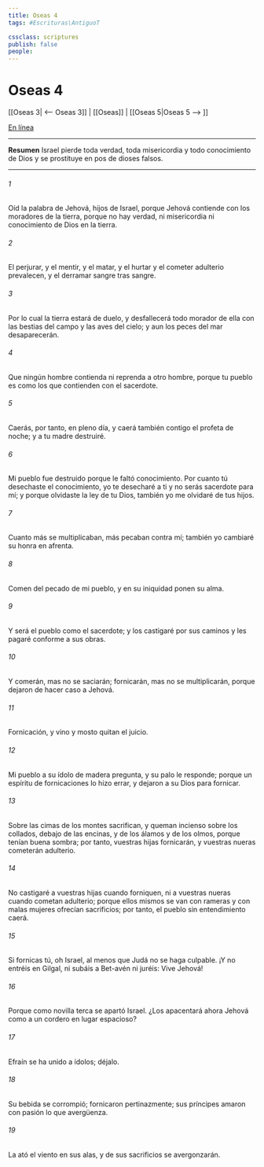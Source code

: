 ```yaml
---
title: Oseas 4
tags: #Escrituras\AntiguoT

cssclass: scriptures
publish: false
people:
---
```


# Oseas 4
[[Oseas 3| <-- Oseas 3]] | [[Oseas]] | [[Oseas 5|Oseas 5 --> ]]

[En línea](https://churchofjesuschrist.org/study/scriptures/ot/hosea/4?lang=spa)

---
__Resumen__
Israel pierde toda verdad, toda misericordia y todo conocimiento de Dios y se prostituye en pos de dioses falsos.

---
###### 1 
Oíd la palabra de Jehová, hijos de Israel, porque Jehová contiende con los moradores de la tierra, porque no hay verdad, ni misericordia ni conocimiento de Dios en la tierra.

###### 2 
El perjurar, y el mentir, y el matar, y el hurtar y el cometer adulterio prevalecen, y el derramar sangre tras sangre.

###### 3 
Por lo cual la tierra estará de duelo, y desfallecerá todo morador de ella con las bestias del campo y las aves del cielo; y aun los peces del mar desaparecerán.

###### 4 
Que ningún hombre contienda ni reprenda a otro hombre, porque tu pueblo es como los que contienden con el sacerdote.

###### 5 
Caerás, por tanto, en pleno día, y caerá también contigo el profeta de noche; y a tu madre destruiré.

###### 6 
Mi pueblo fue destruido porque le faltó conocimiento. Por cuanto tú desechaste el conocimiento, yo te desecharé a ti y no serás sacerdote para mí; y porque olvidaste la ley de tu Dios, también yo me olvidaré de tus hijos.

###### 7 
Cuanto más se multiplicaban, más pecaban contra mí; también yo cambiaré su honra en afrenta.

###### 8 
Comen del pecado de mi pueblo, y en su iniquidad ponen su alma.

###### 9 
Y será el pueblo como el sacerdote; y los castigaré por sus caminos y les pagaré conforme a sus obras.

###### 10 
Y comerán, mas no se saciarán; fornicarán, mas no se multiplicarán, porque dejaron de hacer caso a Jehová.

###### 11 
Fornicación, y vino y mosto quitan el juicio.

###### 12 
Mi pueblo a su ídolo de madera pregunta, y su palo le responde; porque un espíritu de fornicaciones lo hizo errar, y dejaron a su Dios para fornicar.

###### 13 
Sobre las cimas de los montes sacrifican, y queman incienso sobre los collados, debajo de las encinas, y de los álamos y de los olmos, porque tenían buena sombra; por tanto, vuestras hijas fornicarán, y vuestras nueras cometerán adulterio.

###### 14 
No castigaré a vuestras hijas cuando forniquen, ni a vuestras nueras cuando cometan adulterio; porque ellos mismos se van con rameras y con malas mujeres ofrecían sacrificios; por tanto, el pueblo sin entendimiento caerá.

###### 15 
Si fornicas tú, oh Israel, al menos que Judá no se haga culpable. ¡Y no entréis en Gilgal, ni subáis a Bet-avén ni juréis: Vive Jehová!

###### 16 
Porque como novilla terca se apartó Israel. ¿Los apacentará ahora Jehová como a un cordero en lugar espacioso?

###### 17 
Efraín se ha unido a ídolos; déjalo.

###### 18 
Su bebida se corrompió; fornicaron pertinazmente; sus príncipes amaron con pasión lo que avergüenza.

###### 19 
La ató el viento en sus alas, y de sus sacrificios se avergonzarán.

